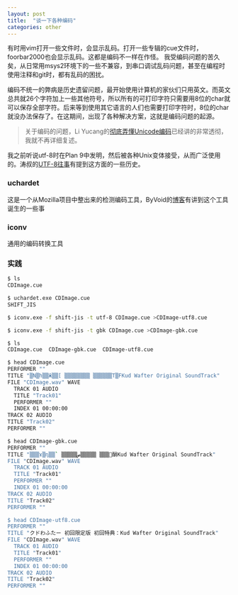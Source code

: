 ```yaml
---
layout: post
title:  "谈一下各种编码"
categories: other
---
```

有时用vim打开一些文件时，会显示乱码。打开一些专辑的cue文件时，foorbar2000也会显示乱码。这都是编码不一样在作怪。 我受编码问题的苦久矣，从日常用msys2环境下的一些不兼容，到串口调试乱码问题，甚至在编程时使用注释和git时，都有乱码的困扰。

编码不统一的弊病是历史遗留问题，最开始使用计算机的家伙们只用英文。而英文总共就26个字符加上一些其他符号，所以所有的可打印字符只需要用8位的char就可以保存全部字符。后来等到使用其它语言的人们也需要打印字符时，8位的char就没办法保存了。在这期间，出现了各种解决方案，这就是编码问题的起源。

> 关于编码的问题，Li Yucang的[彻底弄懂Unicode编码](https://liyucang-git.github.io/2019/06/17/%E5%BD%BB%E5%BA%95%E5%BC%84%E6%87%82Unicode%E7%BC%96%E7%A0%81/)已经讲的非常透彻，我就不再详细复述。

我之前听说utf-8时在Plan 9中发明，然后被各种Unix变体接受，从而广泛使用的。涛叔的[UTF-8往事](https://taoshu.in/utf-8.html)有提到这方面的一些历史。

### uchardet
这是一个从Mozilla项目中整出来的检测编码工具，ByVoid的[博客](https://byvoid.com/zhs/blog/encoding-autodetector-uchardet/)有讲到这个工具诞生的一些事

### iconv
通用的编码转换工具

### 实践
``` sh
$ ls
CDImage.cue

$ uchardet.exe CDImage.cue
SHIFT_JIS

$ iconv.exe -f shift-jis -t utf-8 CDImage.cue >CDImage-utf8.cue

$ iconv.exe -f shift-jis -t gbk CDImage.cue >CDImage-gbk.cue

$ ls
CDImage.cue  CDImage-gbk.cue  CDImage-utf8.cue

$ head CDImage.cue
PERFORMER ""
TITLE "▒N▒h▒▒ӂ▒▒[ ▒▒▒▒▒▒▒▒ ▒▒▒▒▒▒T▒FKud Wafter Original SoundTrack"
FILE "CDImage.wav" WAVE
  TRACK 01 AUDIO
  TITLE "Track01"
  PERFORMER ""
  INDEX 01 00:00:00
TRACK 02 AUDIO
TITLE "Track02"
PERFORMER ""

$ head CDImage-gbk.cue
PERFORMER ""
TITLE "▒▒▒ɤ▒դ▒▒` ▒▒▒▒▒޶▒▒▒ ▒▒▒▒▒ص䣺Kud Wafter Original SoundTrack"
FILE "CDImage.wav" WAVE
  TRACK 01 AUDIO
  TITLE "Track01"
  PERFORMER ""
  INDEX 01 00:00:00
TRACK 02 AUDIO
TITLE "Track02"
PERFORMER ""

$ head CDImage-utf8.cue
PERFORMER ""
TITLE "クドわふたー 初回限定版 初回特典：Kud Wafter Original SoundTrack"
FILE "CDImage.wav" WAVE
  TRACK 01 AUDIO
  TITLE "Track01"
  PERFORMER ""
  INDEX 01 00:00:00
TRACK 02 AUDIO
TITLE "Track02"
PERFORMER ""

```
